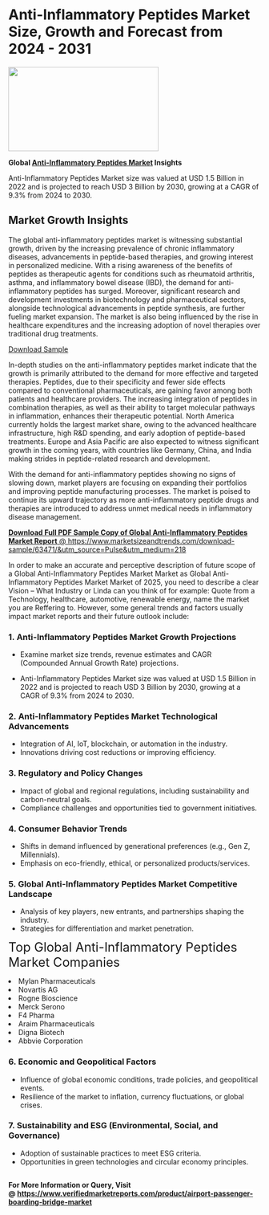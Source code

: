 <H1>Anti-Inflammatory Peptides Market Size, Growth and Forecast from 2024 - 2031</H1><img class="aligncenter size-medium wp-image-584254" src="https://thirdeyenews.in/wp-content/uploads/2024/09/Global-Market-Research-300x168.jpeg" alt="" width="300" height="168" /><p><strong>Global&nbsp;<a href="https://www.marketsizeandtrends.com/download-sample/63471/&amp;utm_source=Pulse&amp;utm_medium=218">Anti-Inflammatory Peptides Market</a> Insights</strong></p><p>Anti-Inflammatory Peptides Market size was valued at USD 1.5 Billion in 2022 and is projected to reach USD 3 Billion by 2030, growing at a CAGR of 9.3% from 2024 to 2030.</p><p><h2>Market Growth Insights</h2> <p>The global anti-inflammatory peptides market is witnessing substantial growth, driven by the increasing prevalence of chronic inflammatory diseases, advancements in peptide-based therapies, and growing interest in personalized medicine. With a rising awareness of the benefits of peptides as therapeutic agents for conditions such as rheumatoid arthritis, asthma, and inflammatory bowel disease (IBD), the demand for anti-inflammatory peptides has surged. Moreover, significant research and development investments in biotechnology and pharmaceutical sectors, alongside technological advancements in peptide synthesis, are further fueling market expansion. The market is also being influenced by the rise in healthcare expenditures and the increasing adoption of novel therapies over traditional drug treatments.</p> <p><a href="#">Download Sample</a></p> <p>In-depth studies on the anti-inflammatory peptides market indicate that the growth is primarily attributed to the demand for more effective and targeted therapies. Peptides, due to their specificity and fewer side effects compared to conventional pharmaceuticals, are gaining favor among both patients and healthcare providers. The increasing integration of peptides in combination therapies, as well as their ability to target molecular pathways in inflammation, enhances their therapeutic potential. North America currently holds the largest market share, owing to the advanced healthcare infrastructure, high R&D spending, and early adoption of peptide-based treatments. Europe and Asia Pacific are also expected to witness significant growth in the coming years, with countries like Germany, China, and India making strides in peptide-related research and development.</p> <p>With the demand for anti-inflammatory peptides showing no signs of slowing down, market players are focusing on expanding their portfolios and improving peptide manufacturing processes. The market is poised to continue its upward trajectory as more anti-inflammatory peptide drugs and therapies are introduced to address unmet medical needs in inflammatory disease management.</p> <p><a href="#"></p><p><span class=""><strong>Download Full PDF Sample Copy of Global Anti-Inflammatory Peptides Market Report</strong> @ <a href="https://www.marketsizeandtrends.com/download-sample/63471/&amp;utm_source=Pulse&amp;utm_medium=218" target="_blank">https://www.marketsizeandtrends.com/download-sample/63471/&amp;utm_source=Pulse&amp;utm_medium=218</a></span></p><p>In order to make an accurate and perceptive description of future scope of a Global&nbsp;Anti-Inflammatory Peptides Market Market as Global&nbsp;Anti-Inflammatory Peptides Market Market of 2025, you need to describe a clear Vision &ndash; What Industry or Linda can you think of for example: Quote from a Technology, healthcare, automotive, renewable energy, name the market you are Reffering to. However, some general trends and factors usually impact market reports and their future outlook include:</p><h3>1.&nbsp;<strong>Anti-Inflammatory Peptides Market Growth Projections</strong></h3><ul><li>Examine market size trends, revenue estimates and CAGR (Compounded Annual Growth Rate) projections.</li><li><p>Anti-Inflammatory Peptides Market size was valued at USD 1.5 Billion in 2022 and is projected to reach USD 3 Billion by 2030, growing at a CAGR of 9.3% from 2024 to 2030.</p></li></ul><h3>2.&nbsp;<strong>Anti-Inflammatory Peptides Market Technological Advancements</strong></h3><ul><li>Integration of AI, IoT, blockchain, or automation in the industry.</li><li>Innovations driving cost reductions or improving efficiency.</li></ul><h3>3.&nbsp;<strong>Regulatory and Policy Changes</strong></h3><ul><li>Impact of global and regional regulations, including sustainability and carbon-neutral goals.</li><li>Compliance challenges and opportunities tied to government initiatives.</li></ul><h3>4.&nbsp;<strong>Consumer Behavior Trends</strong></h3><ul><li>Shifts in demand influenced by generational preferences (e.g., Gen Z, Millennials).</li><li>Emphasis on eco-friendly, ethical, or personalized products/services.</li></ul><h3>5.&nbsp;<strong>Global Anti-Inflammatory Peptides Market Competitive Landscape</strong></h3><ul><li>Analysis of key players, new entrants, and partnerships shaping the industry.</li><li>Strategies for differentiation and market penetration.</li></ul><p data-pm-slice="1 1 []"><span style="color: inherit; font-family: inherit; font-size: 25px;">Top Global Anti-Inflammatory Peptides Market Companies</span></p><div class="" data-test-id=""><p><li>Mylan Pharmaceuticals</li><li> Novartis AG</li><li> Rogne Bioscience</li><li> Merck Serono</li><li> F4 Pharma</li><li> Araim Pharmaceuticals</li><li> Digna Biotech</li><li> Abbvie Corporation</li></p></div><h3>6.&nbsp;<strong>Economic and Geopolitical Factors</strong></h3><ul><li>Influence of global economic conditions, trade policies, and geopolitical events.</li><li>Resilience of the market to inflation, currency fluctuations, or global crises.</li></ul><h3>7.&nbsp;<strong>Sustainability and ESG (Environmental, Social, and Governance)</strong></h3><ul><li>Adoption of sustainable practices to meet ESG criteria.</li><li>Opportunities in green technologies and circular economy principles.</li></ul><h2><strong style="font-size: 14px;">For More Information or Query, Visit @&nbsp;</strong><a style="background-color: #ffffff; font-size: 14px;" href="https://www.marketsizeandtrends.com/report/anti-inflammatory-peptides-market/" target="_blank">https://www.verifiedmarketreports.com/product/airport-passenger-boarding-bridge-market</a></h2>
